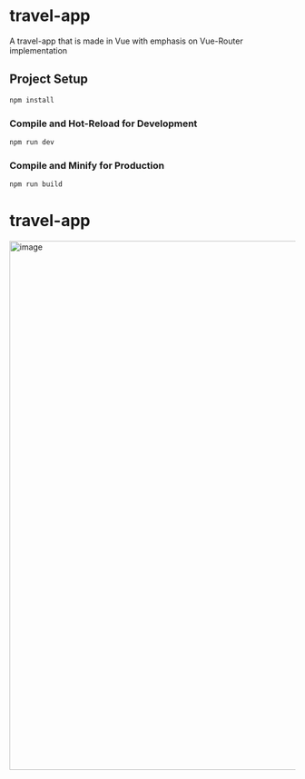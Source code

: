 # travel-app

A travel-app that is made in Vue with emphasis on Vue-Router implementation

## Project Setup

```sh
npm install
```

### Compile and Hot-Reload for Development

```sh
npm run dev
```

### Compile and Minify for Production

```sh
npm run build
```
# travel-app

<img width="1860" height="932" alt="image" src="https://github.com/user-attachments/assets/785c80e4-40da-46ef-92fe-d7a88f7676ea" />

